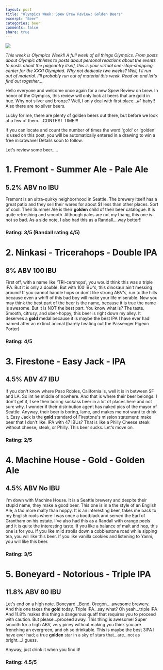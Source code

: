 ```yaml
---
layout: post
title: "Olympics Week: Spew Brew Review: Golden Beers"
excerpt: "Beer"
categories: beer
comments: false
share: true
---
```


![](http://res.freestockphotos.biz/pictures/17/17061-a-mug-of-golden-beer-with-a-black-background-pv.jpg)



*This week is Olympics Week!! A full week of all things Olympics. From posts about Olympic athletes to posts about personal reactions about the events to posts about the pageantry itself, this is your virtual one-stop-shopping center for the XXXI Olympiad. Why not dedicate two weeks? Well, I'll run out of material. I'll probably run out of material this week. Read on and let's find out together....*


Hello everyone and welcome once again for a new Spew Review on brew. In honor of the Olympics, this review will only look at beers that are gold in hue. Why not silver and bronze? Well, I only deal with first place...#1 baby!! Also there are no silver beers.


Lucky for me, there are plenty of golden beers out there, but before we look at a few of them....CONTEST TIME!!! 

If you can locate and count the number of times the word 'gold' or 'golden' is used on this post, you will be automatically entered in a drawing to win a free microwave! Details soon to follow.


Let's review some beer.....



# 1. Fremont - Summer Ale - Pale Ale

## 5.2% ABV no IBU

Fremont is an ultra-quirky neighborhood in Seattle. The brewery itself has a great patio and they sell their wares for about $1 less than other places. Sort of cool. Their Summer Ale is their **golden** child of their beer catalogue. It is quite refreshing and smooth. Although pales are not my thang, this one is not so bad. As a side note, I also had this as a Randall....way better!!


### Rating: 3/5 (Randall rating 4/5)


# 2. Ninkasi - Tricerahops - Double IPA

## 8% ABV 100 IBU

First off, with a name like 'TRI-cerahops', you would think this was a triple IPA. But it is only a double. But with 100 IBU's, this dinosaur ain't messing around! If you cannot handle hops or don't like strong ABV's, run to the hills because even a whiff of this bad boy will make your life miserable. Now you may think the best part of the beer is the name, because it is true the name is awesome. But it is NOT the best part. You know what is? The taste. Smooth, citrusy, and uber-hoppy, this beer is right down my alley. It deserves a **gold** medal because it is maybe the best IPA I have ever had named after an extinct animal (barely beating out the Passenger Pigeon Porter)


### Rating: 4/5 



# 3. Firestone - Easy Jack - IPA

## 4.5% ABV 47 IBU

If you don't know where Paso Robles, California is, well it is in between SF and LA. So int he middle of nowhere. And that is where their beer belongs. I don't get it, I see their boring suckass beer in a lot of places here and not sure why. I wonder if their distribution agent has naked pics of the mayor of Seattle. Anyway, their beer is boring, lame, and makes me not want to drink it. Easy Jack is the **gold** standard of Firestone's mission statement: make beer that I don't like. IPA with 47 IBUs? That is like a Philly Cheese steak without cheese, steak, or Philly. This beer sucks. Let's move on.


### Rating: 2/5 






# 4. Machine House - **Gold** - **Golden** Ale

## 4.5% ABV No IBU

I'm down with Machine House. It is a Seattle brewery and despite their stupid name, they make a good beer. This one is in a the style of an English Ale; a tad more malty than hoppy. It is an interesting beer, takes me back to my English roots where I was once a bootblack and served the Earl of Grantham on his estate. I've also had this as a Randall with orange peels and it is quite the interesting taste. If you like a balance of malt and hop, this one is for you. If you like mild strolls down a cobblestone road while sipping tea, you will like this beer. If you like vanilla cookies and listening to Yanni, you will like this beer. 


### Rating: 3/5 




# 5. Boneyard - Notorious - Triple IPA

## 11.8% ABV 80 IBU

Let's end on a high note. Boneyard...Bend, Oregon....awesome brewery. And this one takes the **gold** today. Triple IPA...say what? Oh yeah...triple IPA. And 11.8% makes this thing a dangerous quaff that requires you to proceed with caution. But please...proceed away. This thing is awesome! Super smooth for a high ABV, very piney without making you think you are frenching an evergreen, and oh so drinkable. This is maybe the best 3IPA I have ever had; a true **golden** star in a sky of stars that...are...not as bright....I guess. 

Anyway, just drink it when you find it!

### Rating: 4.5/5 


